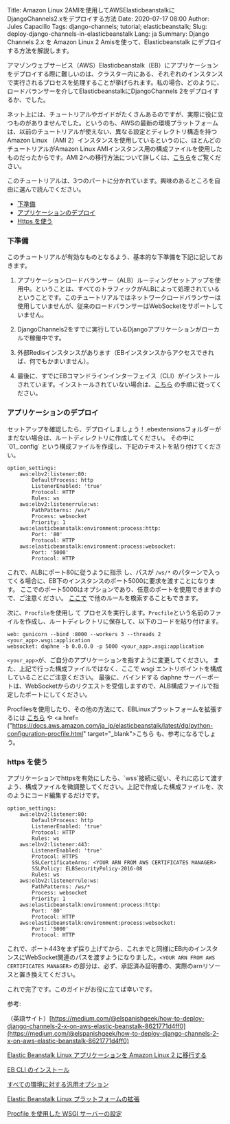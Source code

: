 Title: Amazon Linux 2AMIを使用してAWSElasticbeanstalkにDjangoChannels2.xをデプロイする方法
Date: 2020-07-17 08:00
Author: Jules Capacillo
Tags: django-channels; tutorial; elasticbeanstalk;
Slug: deploy-django-channels-in-elasticbeanstalk
Lang: ja
Summary: Django Channels 2.x を Amazon Linux 2 Amisを使って、Elasticbeanstalk にデプロイする方法を解説します。 

アマゾンウェブサービス（AWS）Elasticbeanstalk（EB）にアプリケーションをデプロイする際に難しいのは、クラスター内にある、それぞれのインスタンスで実行されるプロセスを処理することが挙げられます。私の場合、どのように、ロードバランサーを介してElasticbeanstalkにDjangoChannels 2をデプロイするか、でした。

ネット上には、チュートリアルやガイドがたくさんあるのですが、実際に役に立つものがありませんでした。というのも、AWSの最新の環境プラットフォームは、以前のチュートリアルが使えない、異なる設定とディレクトリ構造を持つAmazon Linux （AMI 2）インスタンスを使用しているというのに、ほとんどのチュートリアルがAmazon Linux AMIインスタンス用の構成ファイルを使用したものだったからです。AMI 2への移行方法について詳しくは、<a href="https://docs.aws.amazon.com/ja_jp/elasticbeanstalk/latest/dg/using-features.migration-al.html" target="_blank">こちら</a>をご覧ください。

このチュートリアルは、3つのパートに分かれています。興味のあるところを自由に選んで読んでください。

- <a href="#assumptions">下準備</a>
- <a href="#deployment">アプリケーションのデプロイ</a>
- <a href="#using_https">Https を使う</a>


<h3 id="assumptions" class="anchor-link">下準備</h3>
このチュートリアルが有効なものとなるよう、基本的な下準備を下記に記しておきます。

1. アプリケーションロードバランサー（ALB）ルーティングセットアップを使用中。ということは、すべてのトラフィックがALBによって処理されているということです。このチュートリアルではネットワークロードバランサーは使用していませんが、従来のロードバランサーはWebSocketをサポートしていません。

2. DjangoChannels2をすでに実行しているDjangoアプリケーションがローカルで稼働中です。

3. 外部Redisインスタンスがあります（EBインスタンスからアクセスできれば、何でもかまいません）。

4. 最後に、すでにEBコマンドラインインターフェイス（CLI）がインストールされています。インストールされていない場合は、<a href="https://docs.aws.amazon.com/ja_jp/elasticbeanstalk/latest/dg/eb-cli3-install.html" target="_blank">こちら</a> の手順に従ってください。


<h3 id="deployment" class="anchor-link">アプリケーションのデプロイ</h3>
セットアップを確認したら、デプロイしましょう！.ebextensionsフォルダーがまだない場合は、ルートディレクトリに作成してください。
その中に `01_<your_custom_name>.config` という構成ファイルを作成し、下記のテキストを貼り付けてください。

    option_settings:
        aws:elbv2:listener:80:
            DefaultProcess: http
            ListenerEnabled: 'true'
            Protocol: HTTP
            Rules: ws
        aws:elbv2:listenerrule:ws:
            PathPatterns: /ws/*
            Process: websocket
            Priority: 1
        aws:elasticbeanstalk:environment:process:http:
            Port: '80'
            Protocol: HTTP
        aws:elasticbeanstalk:environment:process:websocket:
            Port: '5000'
            Protocol: HTTP


これで、ALBにポート80に従うように指示 し、パスが `/ws/*` のパターンで入ってくる場合に、EB下のインスタンスのポート5000に要求を渡すことになります。
ここでのポート5000はオプションであり、任意のポートを使用できますので、ご注意ください。
<a href="https://docs.aws.amazon.com/ja_jp/elasticbeanstalk/latest/dg/command-options-general.html" target="_blank">ここで</a> で他のルールを検索することもできます。


次に、`Procfile`を使用し て プロセスを実行します。`Procfile`という名前のファイルを作成し、ルートディレクトリに保存して、以下のコードを貼り付けます。


    web: gunicorn --bind :8000 --workers 3 --threads 2 <your_app>.wsgi:application
    websocket: daphne -b 0.0.0.0 -p 5000 <your_app>.asgi:application


`<your_app>`が、ご自分のアプリケーションを指すように変更してください。
また、上記で行った構成ファイルではなく、ここで wsgi エントリポイントを構成していることにご注意ください。
最後に、バインドする daphne サーバーポートは、WebSocketからのリクエストを受信しますので、ALB構成ファイルで指定したポートにしてください。

Procfilesを使用したり、その他の方法にて、EBLinuxプラットフォームを拡張するには <a href="https://docs.aws.amazon.com/ja_jp/elasticbeanstalk/latest/dg/platforms-linux-extend.html" target="_blank">こちら</a> や <a href=("https://docs.aws.amazon.com/ja_jp/elasticbeanstalk/latest/dg/python-configuration-procfile.html" target="_blank">こちら</a> も、参考になるでしょう。


<h3 id="using_https" class="anchor-link">https を使う</h3>
アプリケーションでhttpsを有効にしたら、`wss`接続に従い、それに応じて渡すよう、構成ファイルを微調整してください。上記で作成した構成ファイルを、次のようにコード編集するだけです。


    option_settings:
        aws:elbv2:listener:80:
            DefaultProcess: http
            ListenerEnabled: 'true'
            Protocol: HTTP
            Rules: ws
        aws:elbv2:listener:443:
            ListenerEnabled: 'true'
            Protocol: HTTPS
            SSLCertificateArns: <YOUR ARN FROM AWS CERTIFICATES MANAGER>
            SSLPolicy: ELBSecurityPolicy-2016-08
            Rules: ws
        aws:elbv2:listenerrule:ws:
            PathPatterns: /ws/*
            Process: websocket
            Priority: 1
        aws:elasticbeanstalk:environment:process:http:
            Port: '80'
            Protocol: HTTP
        aws:elasticbeanstalk:environment:process:websocket:
            Port: '5000'
            Protocol: HTTP


これで、ポート443をまず採り上げてから、これまでと同様にEB内のインスタンスにWebSocket関連のパスを渡すようになりました。`<YOUR ARN FROM AWS CERTIFICATES MANAGER>` の部分は、必ず、承認済み証明書の、実際のarnリソースと置き換えてください。

これで完了です。このガイドがお役に立てば幸いです。


参考:

（英語サイト）[https://medium.com/@elspanishgeek/how-to-deploy-django-channels-2-x-on-aws-elastic-beanstalk-8621771d4ff0](https://medium.com/@elspanishgeek/how-to-deploy-django-channels-2-x-on-aws-elastic-beanstalk-8621771d4ff0)

[Elastic Beanstalk Linux アプリケーションを Amazon Linux 2 に移行する](https://docs.aws.amazon.com/ja_jp/elasticbeanstalk/latest/dg/using-features.migration-al.html)

[EB CLI のインストール](https://docs.aws.amazon.com/ja_jp/elasticbeanstalk/latest/dg/eb-cli3-install.html)

[すべての環境に対する汎用オプション](https://docs.aws.amazon.com/ja_jp/elasticbeanstalk/latest/dg/command-options-general.html)

[Elastic Beanstalk Linux プラットフォームの拡張](https://docs.aws.amazon.com/ja_jp/elasticbeanstalk/latest/dg/platforms-linux-extend.html)

[Procfile を使用した WSGI サーバーの設定](https://docs.aws.amazon.com/ja_jp/elasticbeanstalk/latest/dg/python-configuration-procfile.html)
